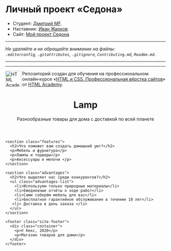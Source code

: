 # Личный проект «Седона»

* Студент: [Дмитрий MF](https://up.htmlacademy.ru/htmlcss/39/user/2451651).
* Наставник: [Иван Жарков](https://htmlacademy.ru/profile/id191422).
* Сайт: [Мой проект Седона](https://dimitriymf.github.io/2451651-sedona-39/)

---

_Не удаляйте и не обращайте внимание на файлы:_<br>
_`.editorconfig`, `.gitattributes`, `.gitignore`, `Contributing.md`, `Readme.md`._

---

---

<a href="https://htmlacademy.ru/intensive/htmlcss"><img align="left" width="50" height="50" alt="HTML Academy" src="https://up.htmlacademy.ru/static/img/intensive/htmlcss/logo-for-github-2.png"></a>

Репозиторий создан для обучения на профессиональном онлайн‑курсе «[HTML и CSS. Профессиональная вёрстка сайтов](https://htmlacademy.ru/intensive/htmlcss)» от [HTML Academy](https://htmlacademy.ru).


<!DOCTYPE html>
<html lang="ru">
  <head>
    <meta charset="utf-8">
    <title>Магазин товаров для дома</title>
    <link rel="stylesheet" href="style.css">
  </head>
  <body>
    <header class="site-header">
      <div class="container">
        <h1>Lamp</h1>
        <p>Разнообразные товары для дома с доставкой по всей планете</p>
      </div>
    </header>

    <section class="features">
      <h2>Что поможет вам создать домашний уют?</h2>
      <p>Мебель и фурнитура</p>
      <p>Лампы и торшеры</p>
      <p>Аксессуары и мелочи </p>
    </section>

    <section class="advantages">
      <h2>Что выделяет нас среди конкурентов?</h2>
      <ul class="advantages-list">
        <li>Используем только природные материалы</li>
        <li>Ежедневные отчёты о ходе работ</li>
        <li>Сами соберём мебель для вас</li>
        <li>Бесплатное гарантийное обслуживание в течение 10 лет</li>
       <li> Доставка в день заказа </li>
      </ul>
    </section>

    <footer class="site-footer">
      <div class="container">
        <p>© Кекс, 2020</p>
        <p>Магазин товаров для дома</p>
      </div>
    </footer>
  </body>
</html>
